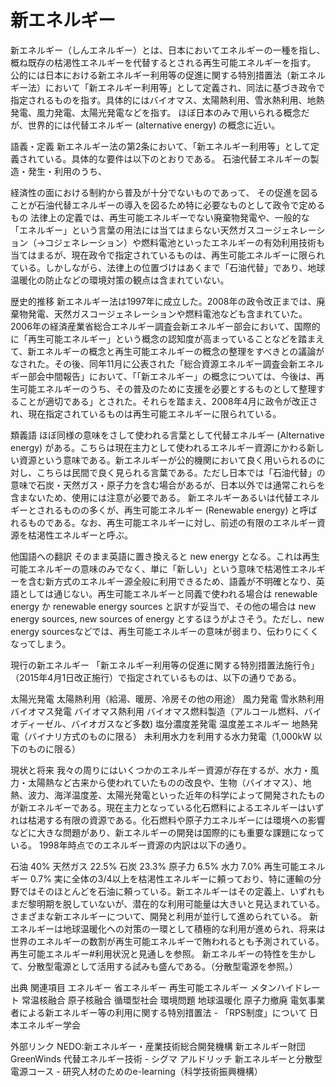 # 新エネルギー

新エネルギー（しんエネルギー）とは、日本においてエネルギーの一種を指し、概ね既存の枯渇性エネルギーを代替するとされる再生可能エネルギーを指す。
公的には日本における新エネルギー利用等の促進に関する特別措置法（新エネルギー法）において「新エネルギー利用等」として定義され、同法に基づき政令で指定されるものを指す。具体的にはバイオマス、太陽熱利用、雪氷熱利用、地熱発電、風力発電、太陽光発電などを指す。
ほぼ日本のみで用いられる概念だが、世界的には代替エネルギー (alternative energy) の概念に近い。

語義・定義
新エネルギー法の第2条において、「新エネルギー利用等」として定義されている。具体的な要件は以下のとおりである。
石油代替エネルギーの製造・発生・利用のうち、

経済性の面における制約から普及が十分でないものであって、
その促進を図ることが石油代替エネルギーの導入を図るため特に必要なものとして政令で定めるもの
法律上の定義では、再生可能エネルギーでない廃棄物発電や、一般的な「エネルギー」という言葉の用法には当てはまらない天然ガスコージェネレーション（→コジェネレーション）や燃料電池といったエネルギーの有効利用技術も当てはまるが、現在政令で指定されているものは、再生可能エネルギーに限られている。しかしながら、法律上の位置づけはあくまで「石油代替」であり、地球温暖化の防止などの環境対策の観点は含まれていない。

歴史的推移
新エネルギー法は1997年に成立した。2008年の政令改正までは、廃棄物発電、天然ガスコージェネレーションや燃料電池なども含まれていた。2006年の経済産業省総合エネルギー調査会新エネルギー部会において、国際的に「再生可能エネルギー」という概念の認知度が高まっていることなどを踏まえて、新エネルギーの概念と再生可能エネルギーの概念の整理をすべきとの議論がなされた。その後、同年11月に公表された「総合資源エネルギー調査会新エネルギー部会中間報告」において、「「新エネルギー」の概念については、今後は、再生可能エネルギーのうち、その普及のために支援を必要とするものとして整理することが適切である」とされた。それらを踏まえ、2008年4月に政令が改正され、現在指定されているものは再生可能エネルギーに限られている。

類義語
ほぼ同様の意味をさして使われる言葉として代替エネルギー (Alternative energy) がある。こちらは現在主力として使われるエネルギー資源にかわる新しい資源という意味である。新エネルギーが公的機関において良く用いられるのに対し、こちらは民間で良く見られる言葉である。ただし日本では「石油代替」の意味で石炭・天然ガス・原子力を含む場合があるが、日本以外では通常これらを含まないため、使用には注意が必要である。
新エネルギーあるいは代替エネルギーとされるものの多くが、再生可能エネルギー (Renewable energy) と呼ばれるものである。なお、再生可能エネルギーに対し、前述の有限のエネルギー資源を枯渇性エネルギーと呼ぶ。

他国語への翻訳
そのまま英語に置き換えると new energy となる。これは再生可能エネルギーの意味のみでなく、単に「新しい」という意味で枯渇性エネルギーを含む新方式のエネルギー源全般に利用できるため、語義が不明確となり、英語としては通じない。再生可能エネルギーと同義で使われる場合は renewable energy か renewable energy sources と訳すが妥当で、その他の場合は new energy sources, new sources of energy とするほうがよさそう。ただし、new energy sourcesなどでは、再生可能エネルギーの意味が弱まり、伝わりにくくなってしまう。

現行の新エネルギー
「新エネルギー利用等の促進に関する特別措置法施行令」（2015年4月1日改正施行）で指定されているものは、以下の通りである。

太陽光発電
太陽熱利用（給湯、暖房、冷房その他の用途）
風力発電
雪氷熱利用
バイオマス発電
バイオマス熱利用
バイオマス燃料製造（アルコール燃料、バイオディーゼル、バイオガスなど多数)
塩分濃度差発電
温度差エネルギー
地熱発電（バイナリ方式のものに限る）
未利用水力を利用する水力発電（1,000kW 以下のものに限る）

現状と将来
我々の周りにはいくつかのエネルギー資源が存在するが、水力・風力・太陽熱など古来から使われていたものの改良や、生物（バイオマス）、地熱、波力、海洋温度差、太陽光発電といった近年の科学によって開発されたものが新エネルギーである。現在主力となっている化石燃料によるエネルギーはいずれは枯渇する有限の資源である。化石燃料や原子力エネルギーには環境への影響などに大きな問題があり、新エネルギーの開発は国際的にも重要な課題になっている。
1998年時点でのエネルギー資源の内訳は以下の通り。

石油 40%
天然ガス 22.5%
石炭 23.3%
原子力 6.5%
水力 7.0%
再生可能エネルギー 0.7%
実に全体の3/4以上を枯渇性エネルギーに頼っており、特に運輸の分野ではそのほとんどを石油に頼っている。新エネルギーはその定義上、いずれもまだ黎明期を脱していないが、潜在的な利用可能量は大きいと見込まれている。さまざまな新エネルギーについて、開発と利用が並行して進められている。
新エネルギーは地球温暖化への対策の一環として積極的な利用が進められ、将来は世界のエネルギーの数割が再生可能エネルギーで賄われるとも予測されている。再生可能エネルギー#利用状況と見通しを参照。
新エネルギーの特性を生かして、分散型電源として活用する試みも盛んである。（分散型電源を参照。）

出典
関連項目
エネルギー
省エネルギー
再生可能エネルギー
メタンハイドレート
常温核融合
原子核融合
循環型社会
環境問題
地球温暖化
原子力撤廃
電気事業者による新エネルギー等の利用に関する特別措置法 - 「RPS制度」について
日本エネルギー学会

外部リンク
NEDO:新エネルギー・産業技術総合開発機構
新エネルギー財団
GreenWinds
代替エネルギー技術 - シグマ アルドリッチ
新エネルギーと分散型電源コース - 研究人材のためのe-learning（科学技術振興機構）